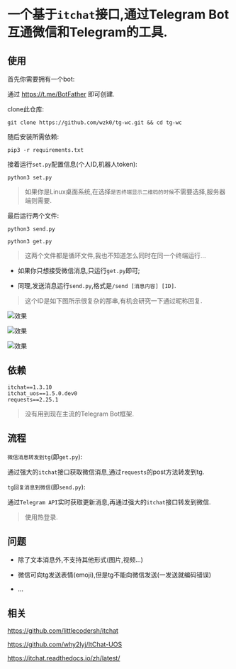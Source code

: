 # 一个基于`itchat`接口,通过Telegram Bot互通微信和Telegram的工具.

## 使用

首先你需要拥有一个bot:

通过 https://t.me/BotFather 即可创建.

clone此仓库:

```
git clone https://github.com/wzk0/tg-wc.git && cd tg-wc
```

随后安装所需依赖:

```
pip3 -r requirements.txt
```

接着运行`set.py`配置信息(个人ID,机器人token):

```
python3 set.py
```

> 如果你是Linux桌面系统,在选择`是否终端显示二维码的时候`不需要选择,服务器端则需要.

最后运行两个文件:

```
python3 send.py

python3 get.py
```

> 这两个文件都是循环文件,我也不知道怎么同时在同一个终端运行...

* 如果你只想接受微信消息,只运行`get.py`即可;

* 同理,发送消息运行`send.py`,格式是`/send [消息内容] [ID]`.

> 这个ID是如下图所示很复杂的那串,有机会研究一下通过昵称回复.

![效果](https://raw.githubusercontent.com/wzk0/photo/main/20228181.jpg)

![效果](https://raw.githubusercontent.com/wzk0/photo/main/20228182.jpg)

![效果](https://raw.githubusercontent.com/wzk0/photo/main/20228183.jpg)

## 依赖

```
itchat==1.3.10
itchat_uos==1.5.0.dev0
requests==2.25.1
```

> 没有用到现在主流的Telegram Bot框架.

## 流程

`微信消息转发到tg`(即`get.py`):

通过强大的`itchat`接口获取微信消息,通过`requests`的post方法转发到tg.

`tg回复消息到微信`(即`send.py`):

通过`Telegram API`实时获取更新消息,再通过强大的`itchat`接口转发到微信.

> 使用热登录.

## 问题

* 除了文本消息外,不支持其他形式(图片,视频...)

* 微信可向tg发送表情(emoji),但是tg不能向微信发送(一发送就编码错误)

* ...

## 相关

https://github.com/littlecodersh/itchat

https://github.com/why2lyj/ItChat-UOS

https://itchat.readthedocs.io/zh/latest/